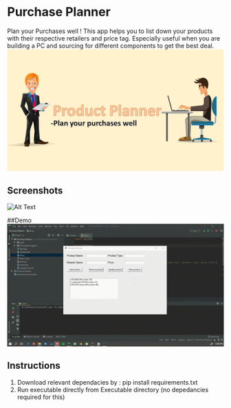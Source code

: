 # Purchase Planner
Plan your Purchases well !
This app helps you to list down your products with their respective retailers and price tag.
Especially useful when you are building a PC and sourcing for different components to get the best deal.
![Alt Text](bgm.jpg)
## Screenshots
![Alt Text](demo.png)

##Demo
![Alt Text](demo.gif)

## Instructions
1. Download relevant dependacies by : pip install requirements.txt
2. Run executable directly from Executable directory (no depedancies required for this)
